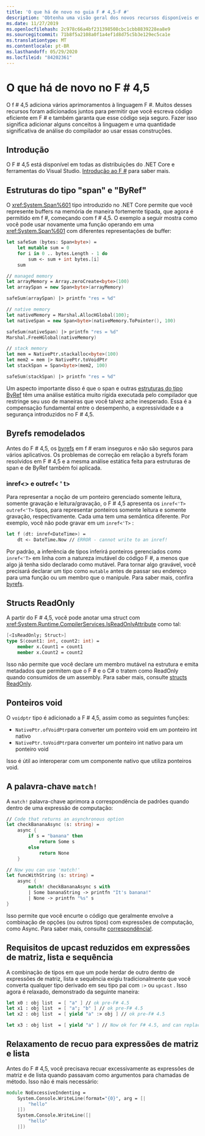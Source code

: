 ```yaml
---
title: 'O que há de novo no guia F # 4,5-F #'
description: 'Obtenha uma visão geral dos novos recursos disponíveis em F # 4,5.'
ms.date: 11/27/2019
ms.openlocfilehash: 2c978c66a4bf231398508cbc1cbb8839228ea8e9
ms.sourcegitcommit: 71b8f5a2108a0f1a4ef1d8d75c5b3e129ec5ca1e
ms.translationtype: MT
ms.contentlocale: pt-BR
ms.lasthandoff: 05/29/2020
ms.locfileid: "84202361"
---
```

# <a name="whats-new-in-f-45"></a>O que há de novo no F # 4,5

O f # 4,5 adiciona vários aprimoramentos à linguagem F #. Muitos desses recursos foram adicionados juntos para permitir que você escreva código eficiente em F # e também garanta que esse código seja seguro. Fazer isso significa adicionar alguns conceitos à linguagem e uma quantidade significativa de análise do compilador ao usar essas construções.

## <a name="get-started"></a>Introdução

O F # 4,5 está disponível em todas as distribuições do .NET Core e ferramentas do Visual Studio. [Introdução ao F #](../get-started/index.md) para saber mais.

## <a name="span-and-byref-like-structs"></a>Estruturas do tipo "span" e "ByRef"

O <xref:System.Span%601> tipo introduzido no .NET Core permite que você represente buffers na memória de maneira fortemente tipada, que agora é permitido em f #, começando com f # 4,5. O exemplo a seguir mostra como você pode usar novamente uma função operando em uma <xref:System.Span%601> com diferentes representações de buffer:

```fsharp
let safeSum (bytes: Span<byte>) =
    let mutable sum = 0
    for i in 0 .. bytes.Length - 1 do
        sum <- sum + int bytes.[i]
    sum

// managed memory
let arrayMemory = Array.zeroCreate<byte>(100)
let arraySpan = new Span<byte>(arrayMemory)

safeSum(arraySpan) |> printfn "res = %d"

// native memory
let nativeMemory = Marshal.AllocHGlobal(100);
let nativeSpan = new Span<byte>(nativeMemory.ToPointer(), 100)

safeSum(nativeSpan) |> printfn "res = %d"
Marshal.FreeHGlobal(nativeMemory)

// stack memory
let mem = NativePtr.stackalloc<byte>(100)
let mem2 = mem |> NativePtr.toVoidPtr
let stackSpan = Span<byte>(mem2, 100)

safeSum(stackSpan) |> printfn "res = %d"
```

Um aspecto importante disso é que o span e outras [estruturas do tipo ByRef](../language-reference/structures.md#byreflike-structs) têm uma análise estática muito rígida executada pelo compilador que restringe seu uso de maneiras que você talvez ache inesperado. Essa é a compensação fundamental entre o desempenho, a expressividade e a segurança introduzidos no F # 4,5.

## <a name="revamped-byrefs"></a>Byrefs remodelados

Antes do F # 4,5, os [byrefs](../language-reference/byrefs.md) em f # eram inseguros e não são seguros para vários aplicativos. Os problemas de correção em relação a byrefs foram resolvidos em F # 4,5 e a mesma análise estática feita para estruturas de span e de ByRef também foi aplicada.

### <a name="inreft-and-outreft"></a>inref<> e outref< ' t>

Para representar a noção de um ponteiro gerenciado somente leitura, somente gravação e leitura/gravação, o F # 4,5 apresenta os `inref<'T>` `outref<'T>` tipos, para representar ponteiros somente leitura e somente gravação, respectivamente. Cada uma tem uma semântica diferente. Por exemplo, você não pode gravar em um `inref<'T>` :

```fsharp
let f (dt: inref<DateTime>) =
    dt <- DateTime.Now // ERROR - cannot write to an inref!
```

Por padrão, a inferência de tipos inferirá ponteiros gerenciados como `inref<'T>` em linha com a natureza imutável do código F #, a menos que algo já tenha sido declarado como mutável. Para tornar algo gravável, você precisará declarar um tipo como `mutable` antes de passar seu endereço para uma função ou um membro que o manipule. Para saber mais, confira [byrefs](../language-reference/byrefs.md).

## <a name="readonly-structs"></a>Structs ReadOnly

A partir do F # 4,5, você pode anotar uma struct com <xref:System.Runtime.CompilerServices.IsReadOnlyAttribute> como tal:

```fsharp
[<IsReadOnly; Struct>]
type S(count1: int, count2: int) =
    member x.Count1 = count1
    member x.Count2 = count2
```

Isso não permite que você declare um membro mutável na estrutura e emita metadados que permitem que o F # e o C# o tratem como ReadOnly quando consumidos de um assembly. Para saber mais, consulte [structs ReadOnly](../language-reference/structures.md#readonly-structs).

## <a name="void-pointers"></a>Ponteiros void

O `voidptr` tipo é adicionado a F # 4,5, assim como as seguintes funções:

* `NativePtr.ofVoidPtr`para converter um ponteiro void em um ponteiro int nativo
* `NativePtr.toVoidPtr`para converter um ponteiro int nativo para um ponteiro void

Isso é útil ao interoperar com um componente nativo que utiliza ponteiros void.

## <a name="the-match-keyword"></a>A palavra-chave `match!`

A `match!` palavra-chave aprimora a correspondência de padrões quando dentro de uma expressão de computação:

```fsharp
// Code that returns an asynchronous option
let checkBananaAsync (s: string) =
    async {
        if s = "banana" then
            return Some s
        else
            return None
    }

// Now you can use 'match!'
let funcWithString (s: string) =
    async {
        match! checkBananaAsync s with
        | Some bananaString -> printfn "It's banana!"
        | None -> printfn "%s" s
}
```

Isso permite que você encurte o código que geralmente envolve a combinação de opções (ou outros tipos) com expressões de computação, como Async. Para saber mais, consulte [correspondência!](../language-reference/computation-expressions.md#match).

## <a name="relaxed-upcasting-requirements-in-array-list-and-sequence-expressions"></a>Requisitos de upcast reduzidos em expressões de matriz, lista e sequência

A combinação de tipos em que um pode herdar de outro dentro de expressões de matriz, lista e sequência exigiu tradicionalmente que você converta qualquer tipo derivado em seu tipo pai com `:>` ou `upcast` . Isso agora é relaxado, demonstrado da seguinte maneira:

```fsharp
let x0 : obj list  = [ "a" ] // ok pre-F# 4.5
let x1 : obj list  = [ "a"; "b" ] // ok pre-F# 4.5
let x2 : obj list  = [ yield "a" :> obj ] // ok pre-F# 4.5

let x3 : obj list  = [ yield "a" ] // Now ok for F# 4.5, and can replace x2
```

## <a name="indentation-relaxation-for-array-and-list-expressions"></a>Relaxamento de recuo para expressões de matriz e lista

Antes do F # 4,5, você precisava recuar excessivamente as expressões de matriz e de lista quando passavam como argumentos para chamadas de método. Isso não é mais necessário:

```fsharp
module NoExcessiveIndenting =
    System.Console.WriteLine(format="{0}", arg = [|
        "hello"
    |])
    System.Console.WriteLine([|
        "hello"
    |])
```
